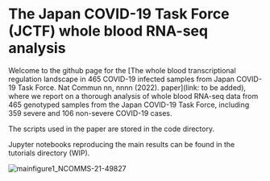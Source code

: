# The Japan COVID-19 Task Force (JCTF) whole blood RNA-seq analysis


Welcome to the github page for the [The whole blood transcriptional regulation landscape in 465 COVID-19 infected samples from Japan COVID-19 Task Force. Nat Commun nn, nnnn (2022). paper](link: to be added), where we report on a thorough analysis of whole blood RNA-seq data from 465 genotyped samples from the Japan COVID-19 Task Force, including 359 severe and 106 non-severe COVID-19 cases.

The scripts used in the paper are stored in the code directory.

Jupyter notebooks reproducing the main results can be found in the tutorials directory (WIP). 


![mainfigure1_NCOMMS-21-49827](https://user-images.githubusercontent.com/11305395/180725737-eb5ddedc-de12-4b4e-aa64-0e1f703465ee.png)

